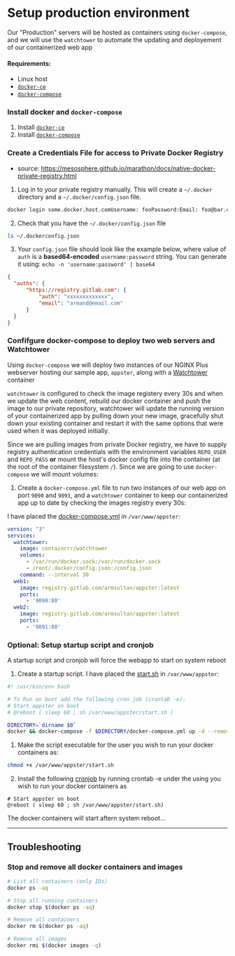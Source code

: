 # Setup production environment

Our "Production" servers will be hosted as containers using `docker-compose`, and we will use the `watchtower` to automate
the updating and deployement of our containerized web app

#### Requirements:

 * Linux host
 * [`docker-ce`](https://docs.docker.com/install/linux/docker-ce/)
 * [`docker-compose`](https://docs.docker.com/compose/install/)


### Install docker and `docker-compose`

1. Install [`docker-ce`](https://docs.docker.com/install/linux/docker-ce/)
2. Install [`docker-compose`](https://docs.docker.com/compose/install/)

### Create a Credentials File for access to Private Docker Registry

 * source: https://mesosphere.github.io/marathon/docs/native-docker-private-registry.html

1. Log in to your private registry manually. This will create a `~/.docker` directory and a `~/.docker/config.json` file.

```bash
docker login some.docker.host.comUsername: fooPassword:Email: foo@bar.com
```

2. Check that you have the `~/.docker/config.json` file

```bash
ls ~/.dockerconfig.json
```

3. Your `config.json` file should look like the example below, where value of `auth` is a **based64-encoded** `username:password` string.
   You can generate it using: `echo -n 'username:password' | base64`

```json
{
  "auths": {
      "https://registry.gitlab.com": {
          "auth": "xxxxxxxxxxxxx",
          "email": "armand@email.com"
      }
  }
}
```

### Confifgure docker-compose to deploy two web servers and Watchtower

Using `docker-compose` we will deploy two instances of our NGINX Plus webserver hosting our sample app, `appster`, 
along with a [Watchtower](https://containrrr.github.io/watchtower/usage-overview/) container


`watchtower` is configured to check the image registery every 30s and when we update the web content, rebuild our docker 
container and push the image to our private repository, watchtower will update the running version of your containerized 
app by pulling down your new image, gracefully shut down your existing container and restart it with the same options
that were used when it was deployed initially.

Since we are pulling images from private Docker registry, we have to supply registry authentication credentials with the environment
variables `REPO_USER` and `REPO_PASS` **or** mount the host's docker config file into the container (at the root 
of the container filesystem `/`). Since we are going to use `docker-compose` we will mount volumes:

1. Create a `docker-compose.yml` file to run two instances of our web app on port `9090` and `9091`, and a `watchtower`
   container to keep our containerized app up to date by checking the images registry every 30s:

I have placed the [docker-compose.yml](extra/docker-compose.yml) in `/var/www/appster`:

```yaml
version: "3"
services:
  watchtower:
    image: containrrr/watchtower
    volumes:
      - /var/run/docker.sock:/var/run/docker.sock
      - /root/.docker/config.json:/config.json
    command: --interval 30
  web1:
    image: registry.gitlab.com/armsultan/appster:latest
    ports:
      - '9090:80'
  web2:
    image: registry.gitlab.com/armsultan/appster:latest
    ports:
      - '9091:80'
```

### Optional: Setup startup script and cronjob

A startup script and cronjob will force the webapp to start on system reboot

 1. Create a startup script. I have placed the [start.sh](extra/start.sh) in `/var/www/appster`:

```bash
#! /usr/bin/env bash

# To Run on boot add the following cron job (crontab -e):
# Start appster on boot
# @reboot ( sleep 60 ; sh /var/www/appster/start.sh )

DIRECTORY=`dirname $0`
docker && docker-compose -f $DIRECTORY/docker-compose.yml up -d --remove-orphans
```

 1. Make the script executable for the user you wish to run your docker containers as:

```bash
chmod +x /var/www/appster/start.sh
```

 2. Install the following [cronjob](extra/cron) by running crontab -e under the using you wish to run your docker containers as

```cron
# Start appster on boot
@reboot ( sleep 60 ; sh /var/www/appster/start.sh)
```

The docker containers will start aftern system reboot...

--------------------------------------------------------------------------------

## Troubleshooting

### Stop and remove all docker containers and images

```bash
# List all containers (only IDs)
docker ps -aq

# Stop all running containers
docker stop $(docker ps -aq)

# Remove all containers
docker rm $(docker ps -aq)

# Remove all images
docker rmi $(docker images -q)